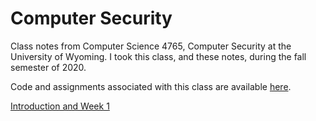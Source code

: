 Computer Security
===
Class notes from Computer Science 4765, Computer Security at the University of Wyoming. I took this class, and these notes, during the fall semester of 2020.

Code and assignments associated with this class are available [here](https://github.com/andey-robins/school/tree/master/cosc4765).

[Introduction and Week 1](http://andey-robins.github.io/webnotes/mdwiki#!./security/introduction.md)